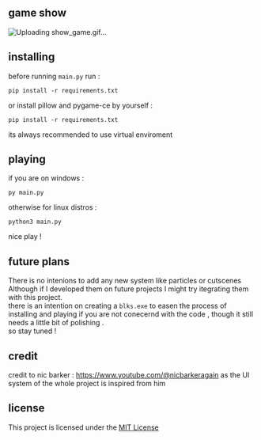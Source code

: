 ## game show
![Uploading show_game.gif…]()


## installing
before running ```main.py``` run :
```
pip install -r requirements.txt
```
or install pillow and pygame-ce by yourself :
```
pip install -r requirements.txt
```
its always recommended to use virtual enviroment

## playing
if you are on windows :
```
py main.py
```
otherwise for linux distros :
```
python3 main.py
```
nice play !

## future plans
There is no intenions to add any new system like particles or cutscenes<br>
Although if I developed them on future projects I might try itegrating them with this project.<br>
there is an intention on creating a ```blks.exe``` to easen the process of installing and playing if you are not conecernd with the code , though it still needs a little bit of polishing . <br>
so stay tuned !

## credit
credit to nic barker : https://www.youtube.com/@nicbarkeragain
as the UI system of the whole project is inspired from him

## license
This project is licensed under the [MIT License](https://mit-license.org/)

